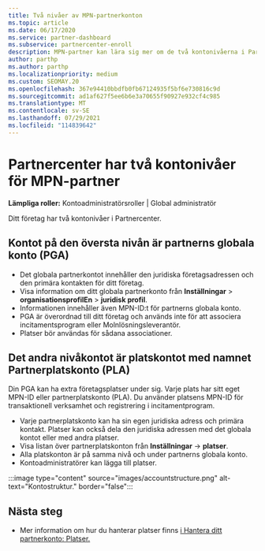 ```yaml
---
title: Två nivåer av MPN-partnerkonton
ms.topic: article
ms.date: 06/17/2020
ms.service: partner-dashboard
ms.subservice: partnercenter-enroll
description: MPN-partner kan lära sig mer om de två kontonivåerna i PartnerCenter, partnerns globala konto (PGA) och partnerplatskontot (PLA).
author: parthp
ms.author: parthp
ms.localizationpriority: medium
ms.custom: SEOMAY.20
ms.openlocfilehash: 367e94410bbdfb0fb67124935f5bf6e730816c9d
ms.sourcegitcommit: ad1af627f5ee6b6e3a70655f90927e932cf4c985
ms.translationtype: MT
ms.contentlocale: sv-SE
ms.lasthandoff: 07/29/2021
ms.locfileid: "114839642"
---
```

# <a name="partner-center-has-two-levels-of-accounts-for-mpn-partners"></a>Partnercenter har två kontonivåer för MPN-partner

**Lämpliga roller:** Kontoadministratörsroller | Global administratör

Ditt företag har två kontonivåer i Partnercenter.

## <a name="the-top-level-account-is-the-partner-global-account-pga"></a>Kontot på den översta nivån är partnerns globala konto (PGA)

- Det globala partnerkontot innehåller den juridiska företagsadressen och den primära kontakten för ditt företag. 
- Visa information om ditt globala partnerkonto från **Inställningar**  >  **organisationsprofilEn**  >  **juridisk profil**.
- Informationen innehåller även MPN-ID:t för partnerns globala konto. 
- PGA är överordnad till ditt företag och används inte för att associera incitamentsprogram eller Molnlösningsleverantör. 
- Platser bör användas för sådana associationer.

## <a name="the-second-level-account-is-the-location-account-called-partner-location-account-pla"></a>Det andra nivåkontot är platskontot med namnet Partnerplatskonto (PLA)

Din PGA kan ha extra företagsplatser under sig. Varje plats har sitt eget MPN-ID eller partnerplatskonto (PLA). Du använder platsens MPN-ID för transaktionell verksamhet och registrering i incitamentprogram.

- Varje partnerplatskonto kan ha sin egen juridiska adress och primära kontakt. Platser kan också dela den juridiska adressen med det globala kontot eller med andra platser.
- Visa listan över partnerplatskonton från **Inställningar**  ->  **platser**.
- Alla platskonton är på samma nivå och under partnerns globala konto.
- Kontoadministratörer kan lägga till platser.

:::image type="content" source="images/accountstructure.png" alt-text="Kontostruktur." border="false":::

## <a name="next-steps"></a>Nästa steg

- Mer information om hur du hanterar platser finns [i Hantera ditt partnerkonto: Platser.](manage-locations.md)
